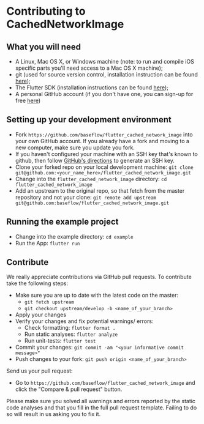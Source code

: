 Contributing to CachedNetworkImage
=============================================

What you will need
------------------

 * A Linux, Mac OS X, or Windows machine (note: to run and compile iOS specific parts you'll need access to a Mac OS X machine);
 * git (used for source version control, installation instruction can be found [here](https://git-scm.com/));
 * The Flutter SDK (installation instructions can be found [here](https://flutter.io/get-started/install/));
 * A personal GitHub account (if you don't have one, you can sign-up for free [here](https://github.com/))

Setting up your development environment
---------------------------------------

 * Fork `https://github.com/baseflow/flutter_cached_network_image` into your own GitHub account. If you already have a fork and moving to a new computer, make sure you update you fork.
 * If you haven't configured your machine with an SSH key that's known to github, then
   follow [GitHub's directions](https://help.github.com/articles/generating-ssh-keys/)
   to generate an SSH key.
 * Clone your forked repo on your local development machine: `git clone git@github.com:<your_name_here>/flutter_cached_network_image.git`
 * Change into the `flutter_cached_network_image` directory: `cd flutter_cached_network_image`
 * Add an upstream to the original repo, so that fetch from the master repository and not your clone: `git remote add upstream git@github.com:baseflow/flutter_cached_network_image.git`

Running the example project
---------------------------

 * Change into the example directory: `cd example`
 * Run the App: `flutter run`

Contribute
----------

We really appreciate contributions via GitHub pull requests. To contribute take the following steps:

 * Make sure you are up to date with the latest code on the master: 
   * `git fetch upstream`
   * `git checkout upstream/develop -b <name_of_your_branch>`
 * Apply your changes
 * Verify your changes and fix potential warnings/ errors:
   * Check formatting: `flutter format .`
   * Run static analyses: `flutter analyze`
   * Run unit-tests: `flutter test`
 * Commit your changes: `git commit -am "<your informative commit message>"`
 * Push changes to your fork: `git push origin <name_of_your_branch>`

Send us your pull request:

 * Go to `https://github.com/baseflow/flutter_cached_network_image` and click the "Compare & pull request" button.

 Please make sure you solved all warnings and errors reported by the static code analyses and that you fill in the full pull request template. Failing to do so will result in us asking you to fix it.
